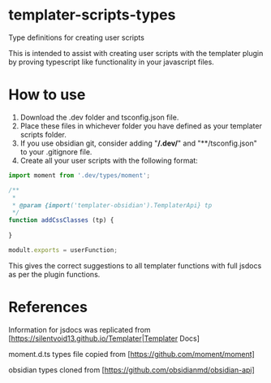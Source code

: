 # templater-scripts-types
Type definitions for creating user scripts

This is intended to assist with creating user scripts with the templater plugin by proving typescript like functionality in your javascript files.

# How to use
1. Download the .dev folder and tsconfig.json file.
2. Place these files in whichever folder you have defined as your templater scripts folder.
3. If you use obsidian git, consider adding "**/.dev/**" and "**/tsconfig.json" to your .gitignore file.
4. Create all your user scripts with the following format:

```javascript
import moment from '.dev/types/moment'; 

/**
 * 
 * @param {import('templater-obsidian').TemplaterApi} tp
 */
function addCssClasses (tp) {
    
}

modult.exports = userFunction;
```

This gives the correct suggestions to all templater functions with full jsdocs as per the plugin functions.

# References

Information for jsdocs was replicated from [https://silentvoid13.github.io/Templater|Templater Docs]

moment.d.ts types file copied from [https://github.com/moment/moment]

obsidian types cloned from [https://github.com/obsidianmd/obsidian-api]
